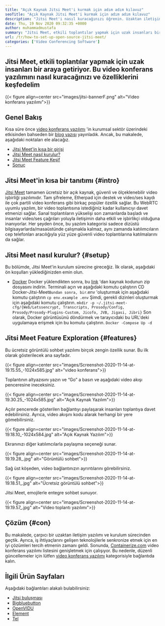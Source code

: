 ```yaml
---
title: "Açık Kaynak Jitsi Meet'i kurmak için adım adım kılavuz" 
seoTitle: "Açık Kaynak Jitsi Meet'i kurmak için adım adım kılavuz" 
description: "Jitsi Meet'i nasıl kuracağınızı öğrenin. Uzaktan iletişim ihtiyaçlarını karşılamak için tasarlanmış bir açık kaynaklı video konferans yazılımıdır ve güçlü özellikler sunar" 
date: Thu, 19 Nov 2020 09:32:35 +0000
author: muhammadmustafa
summary: "Jitsi Meet, etkili toplantılar yapmak için uzak insanları bir araya getiriyor. Bu video konferans yazılımını nasıl kuracağınızı ve özelliklerini keşfedelim" 
url: /tr/how-to-set-up-open-source-jitsi-meet/
categories: ['Video Conferencing Software']
---
```


## Jitsi Meet, etkili toplantılar yapmak için uzak insanları bir araya getiriyor. Bu video konferans yazılımını nasıl kuracağınızı ve özelliklerini keşfedelim

{{< figure align=center src="images/jitsi-bannerF.png" alt="Video konferans yazılımı">}}


## Genel Bakış
Kısa süre önce [video konferans yazılımı][2] 'in kurumsal sektör üzerindeki etkisinden bahseden bir [blog yazısı][1] yayınladık. Ancak, bu makalede, aşağıdaki noktaları ele alacağız.
  * [Jitsi Meet'in kısa bir girişi][3]
  * [Jitsi Meet nasıl kurulur?][4]
  * [Jitsi Meet Feature Keşif][5]
  * [Sonuç][6]

## Jitsi Meet'in kısa bir tanıtımı {#intro}

[Jitsi Meet][7] tamamen ücretsiz bir açık kaynak, güvenli ve ölçeklenebilir video işbirliği yazılımıdır. Tam şifreleme, Etherpad için destek ve video/ses kaydı ile çok partili video konferans gibi birkaç popüler özellik sağlar. Bu WebRTC uyumlu yazılım, bir video toplantısına istediğiniz kadar kullanıcıyı davet etmenizi sağlar.
Sanal toplantıların yükselişi son zamanlarda başladı ve insanlar video/ses çağrıları yoluyla iletişimin daha etkili ve işbirlikçi olduğuna inanıyorlar. Her şeyden önce, bu yazılım kategorisi sadece dizüstü bilgisayarlarda/masaüstünde çalışmakla kalmaz, aynı zamanda katılımcıların cep telefonları aracılığıyla yüz yüze güvenli video toplantılarına katılmalarını da sağlar.

## Jitsi Meet nasıl kurulur? {#setup}

Bu bölümde, Jitsi Meet'in kurulum sürecine gireceğiz. İlk olarak, aşağıdaki ön koşulları yüklediğinizden emin olun.
  * [Docker][8]
Docker yüklendikten sonra, bu [link][9] 'dan kaynak kodunun zip dosyasını indirin.
Terminali açın ve aşağıdaki komutu çalıştırın
CD Docker-Jitsi-Meet`
Bundan sonra, bir `.env 'oluşturmak için aşağıdaki komutu çalıştırın
`cp env.example .env`
Şimdi, gerekli dizinleri oluşturmak için aşağıdaki komutu çalıştırın.
`mkdir -p ~/.jitsi-meet-cfg/{Web/Letssencrypt, Transcripts, Prosody/Config, Prosody/Prosody-Plugins-Custom, Jicofo, JVB, Jigasi, Jibri}`
Son olarak, Docker görüntüsünü döndürmek ve tarayıcıdaki bu URL'deki uygulamaya erişmek için bu komutu çalıştırın.
`Docker -Compose Up -d`

## Jitsi Meet Feature Exploration {#features}

Bu ücretsiz görüntülü sohbet yazılımı birçok zengin özellik sunar. Bu ilk olarak gösterilecek ana sayfadır.

{{< figure align=center src="images/Screenshot-2020-11-14-at-19.15.55_-1024x585.jpg" alt="video konferans">}}

Toplantının altyazısını yazın ve “Go” a basın ve aşağıdaki video akışı penceresine ineceksiniz.

{{< figure align=center src="images/Screenshot-2020-11-14-at-19.30.25_-1024x585.jpg" alt="Açık Kaynak Yazılım">}}

Açılır pencerede gösterilen bağlantıyı paylaşarak insanları toplantıya davet edebilirsiniz. Ayrıca, video akışını kodu alarak herhangi bir yere gömebilirsiniz.

{{< figure align=center src="images/Screenshot-2020-11-14-at-19.18.10_-1024x584.jpg" alt="Açık Kaynak Yazılım">}}

Ekranınızı diğer katılımcılarla paylaşma seçeneği sunar.

{{< figure align=center src="images/Screenshot-2020-11-14-at-19.19.28_.jpg" alt="Görüntülü sohbet">}}

Sağ üst köşeden, video bağlantınızın ayrıntılarını görebilirsiniz.

{{< figure align=center src="images/Screenshot-2020-11-14-at-19.18.51_.jpg" alt="Ücretsiz görüntülü sohbet">}}

Jitsi Meet, emojilerle entegre sohbet sunuyor.

{{< figure align=center src="images/Screenshot-2020-11-14-at-19.19.57_.jpg" alt="Video toplantı yazılımı">}}


## Çözüm {#con}

Bu makalede, çarpıcı bir uzaktan iletişim yazılımı ve kurulum sürecinden geçtik. Ayrıca, iş ihtiyaçlarını gelişen teknolojilerle senkronize etmek için en iyi çözümleri tercih etmenin zamanı geldi. Sonunda, [Containerize.com][10] video konferans yazılımı listesini genişletmek için çalışıyor. Bu nedenle, düzenli güncellemeler için lütfen [video konferans yazılımı][2] kategorisiyle bağlantıda kalın.

## İlgili Ürün Sayfaları
Aşağıdaki bağlantıları alakalı bulabilirsiniz:
  * [Jitsi buluşması][7]
  * [Bigbluebutton][11]
  * [OpenVIDU][12]
  * [Element][13]
  * [Tel][14]



[1]: https://blog.containerize.com/video-conferencing-software/video-conferencing-apps-how-it-benefits-your-business/
[2]: https://products.containerize.com/video-conferencing/
[3]: #intro
[4]: #setup
[5]: #features
[6]: #con
[7]: https://products.containerize.com/video-conferencing/jitsi
[8]: https://www.docker.com/products/docker-desktop
[9]: https://github.com/jitsi/docker-jitsi-meet/releases/tag/stable-5142
[10]: https://www.containerize.com/
[11]: https://products.containerize.com/video-conferencing/bigbluebutton
[12]: https://products.containerize.com/video-conferencing/openvidu
[13]: https://products.containerize.com/video-conferencing/element
[14]: https://products.containerize.com/video-conferencing/wire
